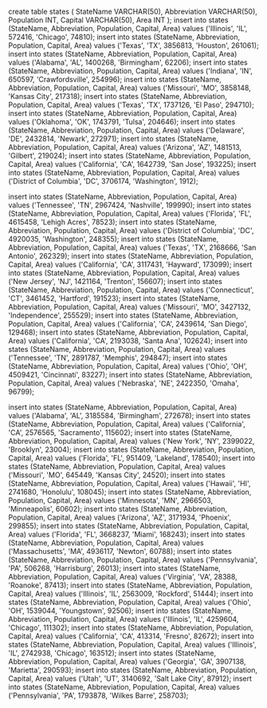 create table states (
	StateName VARCHAR(50),
	Abbreviation VARCHAR(50),
	Population INT,
	Capital VARCHAR(50),
	Area INT
);
insert into states (StateName, Abbreviation, Population, Capital, Area) values ('Illinois', 'IL', 572416, 'Chicago', 74810);
insert into states (StateName, Abbreviation, Population, Capital, Area) values ('Texas', 'TX', 3856813, 'Houston', 261061);
insert into states (StateName, Abbreviation, Population, Capital, Area) values ('Alabama', 'AL', 1400268, 'Birmingham', 62206);
insert into states (StateName, Abbreviation, Population, Capital, Area) values ('Indiana', 'IN', 650597, 'Crawfordsville', 254996);
insert into states (StateName, Abbreviation, Population, Capital, Area) values ('Missouri', 'MO', 3858148, 'Kansas City', 217318);
insert into states (StateName, Abbreviation, Population, Capital, Area) values ('Texas', 'TX', 1737126, 'El Paso', 294710);
insert into states (StateName, Abbreviation, Population, Capital, Area) values ('Oklahoma', 'OK', 1743791, 'Tulsa', 204646);
insert into states (StateName, Abbreviation, Population, Capital, Area) values ('Delaware', 'DE', 2432814, 'Newark', 272971);
insert into states (StateName, Abbreviation, Population, Capital, Area) values ('Arizona', 'AZ', 1481513, 'Gilbert', 219024);
insert into states (StateName, Abbreviation, Population, Capital, Area) values ('California', 'CA', 1642739, 'San Jose', 193225);
insert into states (StateName, Abbreviation, Population, Capital, Area) values ('District of Columbia', 'DC', 3706174, 'Washington', 1912);

insert into states (StateName, Abbreviation, Population, Capital, Area) values ('Tennessee', 'TN', 2967424, 'Nashville', 199990);
insert into states (StateName, Abbreviation, Population, Capital, Area) values ('Florida', 'FL', 4615458, 'Lehigh Acres', 78523);
insert into states (StateName, Abbreviation, Population, Capital, Area) values ('District of Columbia', 'DC', 4920035, 'Washington', 248355);
insert into states (StateName, Abbreviation, Population, Capital, Area) values ('Texas', 'TX', 2168666, 'San Antonio', 262329);
insert into states (StateName, Abbreviation, Population, Capital, Area) values ('California', 'CA', 3117431, 'Hayward', 173099);
insert into states (StateName, Abbreviation, Population, Capital, Area) values ('New Jersey', 'NJ', 1421164, 'Trenton', 156607);
insert into states (StateName, Abbreviation, Population, Capital, Area) values ('Connecticut', 'CT', 3461452, 'Hartford', 191523);
insert into states (StateName, Abbreviation, Population, Capital, Area) values ('Missouri', 'MO', 3427132, 'Independence', 255529);
insert into states (StateName, Abbreviation, Population, Capital, Area) values ('California', 'CA', 2439614, 'San Diego', 129468);
insert into states (StateName, Abbreviation, Population, Capital, Area) values ('California', 'CA', 2193038, 'Santa Ana', 102624);
insert into states (StateName, Abbreviation, Population, Capital, Area) values ('Tennessee', 'TN', 2891787, 'Memphis', 294847);
insert into states (StateName, Abbreviation, Population, Capital, Area) values ('Ohio', 'OH', 4509421, 'Cincinnati', 83227);
insert into states (StateName, Abbreviation, Population, Capital, Area) values ('Nebraska', 'NE', 2422350, 'Omaha', 96799);

insert into states (StateName, Abbreviation, Population, Capital, Area) values ('Alabama', 'AL', 3185584, 'Birmingham', 272678);
insert into states (StateName, Abbreviation, Population, Capital, Area) values ('California', 'CA', 2576565, 'Sacramento', 115602);
insert into states (StateName, Abbreviation, Population, Capital, Area) values ('New York', 'NY', 2399022, 'Brooklyn', 23004);
insert into states (StateName, Abbreviation, Population, Capital, Area) values ('Florida', 'FL', 951409, 'Lakeland', 178540);
insert into states (StateName, Abbreviation, Population, Capital, Area) values ('Missouri', 'MO', 645449, 'Kansas City', 24520);
insert into states (StateName, Abbreviation, Population, Capital, Area) values ('Hawaii', 'HI', 2741680, 'Honolulu', 108045);
insert into states (StateName, Abbreviation, Population, Capital, Area) values ('Minnesota', 'MN', 2966503, 'Minneapolis', 60602);
insert into states (StateName, Abbreviation, Population, Capital, Area) values ('Arizona', 'AZ', 3171934, 'Phoenix', 299855);
insert into states (StateName, Abbreviation, Population, Capital, Area) values ('Florida', 'FL', 3668237, 'Miami', 168243);
insert into states (StateName, Abbreviation, Population, Capital, Area) values ('Massachusetts', 'MA', 4936117, 'Newton', 60788);
insert into states (StateName, Abbreviation, Population, Capital, Area) values ('Pennsylvania', 'PA', 506268, 'Harrisburg', 26013);
insert into states (StateName, Abbreviation, Population, Capital, Area) values ('Virginia', 'VA', 28388, 'Roanoke', 87413);
insert into states (StateName, Abbreviation, Population, Capital, Area) values ('Illinois', 'IL', 2563009, 'Rockford', 51444);
insert into states (StateName, Abbreviation, Population, Capital, Area) values ('Ohio', 'OH', 1539044, 'Youngstown', 92506);
insert into states (StateName, Abbreviation, Population, Capital, Area) values ('Illinois', 'IL', 4259604, 'Chicago', 111302);
insert into states (StateName, Abbreviation, Population, Capital, Area) values ('California', 'CA', 413314, 'Fresno', 82672);
insert into states (StateName, Abbreviation, Population, Capital, Area) values ('Illinois', 'IL', 2742938, 'Chicago', 163512);
insert into states (StateName, Abbreviation, Population, Capital, Area) values ('Georgia', 'GA', 3907138, 'Marietta', 290593);
insert into states (StateName, Abbreviation, Population, Capital, Area) values ('Utah', 'UT', 3140692, 'Salt Lake City', 87912);
insert into states (StateName, Abbreviation, Population, Capital, Area) values ('Pennsylvania', 'PA', 1793878, 'Wilkes Barre', 258703);
